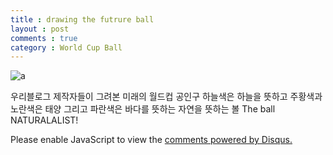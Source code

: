 ```yaml
---
title : drawing the futrure ball
layout : post
comments : true
category : World Cup Ball
---
```

![a](https://scontent.xx.fbcdn.net/hphotos-xta1/v/t1.0-9/11267854_839393826139282_6272596534935068824_n.jpg?oh=156df0e8bff9d14c0c9963fa6ef808ee&oe=55F6717E)


우리블로그 제작자들이 그려본 미래의 월드컵 공인구 
하늘색은 하늘을 뜻하고 주황색과 노란색은 태양 그리고 파란색은 바다를 뜻하는
자연을 뜻하는 볼 
The ball NATURALALIST!


 <div id="disqus_thread"></div>
<script type="text/javascript">
/* * * CONFIGURATION VARIABLES: EDIT BEFORE PASTING INTO YOUR WEBPAGE * * */
var disqus_shortname = 'jungu9'
var disqus_identifier = '{{ page.url }}';
/* * * DON'T EDIT BELOW THIS LINE * * */
(function() {
var dsq = document.createElement('script'); dsq.type = 'text/javascript'; dsq.async = true;
dsq.src = '//' + disqus_shortname + '.disqus.com/embed.js';
(document.getElementsByTagName('head')[0] || document.getElementsByTagName('body')[0]).appendChild(dsq);
 })();
</script>
 <noscript>Please enable JavaScript to view the <a href="http://disqus.com/?ref_noscript">comments powered by Disqus.</a></noscript>
